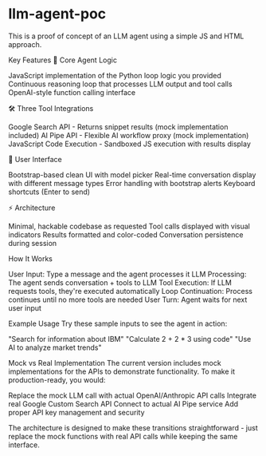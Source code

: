 # llm-agent-poc
This is a proof of concept of an LLM agent using a simple JS and HTML approach.

Key Features
🤖 Core Agent Logic

JavaScript implementation of the Python loop logic you provided
Continuous reasoning loop that processes LLM output and tool calls
OpenAI-style function calling interface

🛠️ Three Tool Integrations

Google Search API - Returns snippet results (mock implementation included)
AI Pipe API - Flexible AI workflow proxy (mock implementation)
JavaScript Code Execution - Sandboxed JS execution with results display

🎨 User Interface

Bootstrap-based clean UI with model picker
Real-time conversation display with different message types
Error handling with bootstrap alerts
Keyboard shortcuts (Enter to send)

⚡ Architecture

Minimal, hackable codebase as requested
Tool calls displayed with visual indicators
Results formatted and color-coded
Conversation persistence during session

How It Works

User Input: Type a message and the agent processes it
LLM Processing: The agent sends conversation + tools to LLM
Tool Execution: If LLM requests tools, they're executed automatically
Loop Continuation: Process continues until no more tools are needed
User Turn: Agent waits for next user input

Example Usage
Try these sample inputs to see the agent in action:

"Search for information about IBM"
"Calculate 2 + 2 * 3 using code"
"Use AI to analyze market trends"

Mock vs Real Implementation
The current version includes mock implementations for the APIs to demonstrate functionality. To make it production-ready, you would:

Replace the mock LLM call with actual OpenAI/Anthropic API calls
Integrate real Google Custom Search API
Connect to actual AI Pipe service
Add proper API key management and security

The architecture is designed to make these transitions straightforward - just replace the mock functions with real API calls while keeping the same interface.
